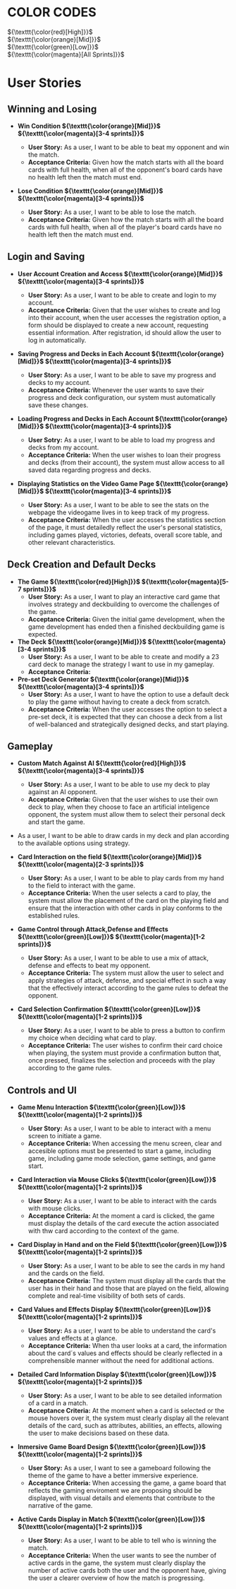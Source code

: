 # COLOR CODES

${\texttt{\color{red}[High]}}$\
${\texttt{\color{orange}[Mid]}}$\
${\texttt{\color{green}[Low]}}$\
${\texttt{\color{magenta}[All Sprints]}}$

# User Stories

## Winning and Losing
- **Win Condition ${\texttt{\color{orange}[Mid]}}$ ${\texttt{\color{magenta}[3-4 sprints]}}$**
    - **User Story:** As a user, I want to be able to beat my opponent and win the match.
    - **Acceptance Criteria:**  Given how the match starts with all the board cards with full health, when all of the opponent's board cards have no health left then the match must end.

- **Lose Condition ${\texttt{\color{orange}[Mid]}}$ ${\texttt{\color{magenta}[3-4 sprints]}}$**
    - **User Story:** As a user, I want to be able to lose the match.
    - **Acceptance Criteria:**  Given how the match starts with all the board cards with full health, when all of the player's board cards have no health left then the match must end.

## Login and Saving

- **User Account Creation and Access ${\texttt{\color{orange}[Mid]}}$ ${\texttt{\color{magenta}[3-4 sprints]}}$**
    - **User Story:** As a user, I want to be able to create and login to my account.
    - **Acceptance Criteria:** Given that the user wishes to create and log into their account, when the user accesses the registration option, a form should be displayed to create a new account, requesting essential information. After registration, id should allow the user to log in automatically.
      
- **Saving Progress and Decks in Each Account ${\texttt{\color{orange}[Mid]}}$ ${\texttt{\color{magenta}[3-4 sprints]}}$**
    - **User Story:** As a user, I want to be able to save my progress and decks to my account.
    - **Acceptance Criteria:** Whenever the user wants to save their progress and deck configuration, our system must automatically save these changes.
      
- **Loading Progress and Decks in Each Account ${\texttt{\color{orange}[Mid]}}$ ${\texttt{\color{magenta}[3-4 sprints]}}$**
    - **User Sotry:** As a user, I want to be able to load my progress and decks from my account.
    - **Acceptance Criteria:** When the user wishes to loan their progress and decks (from their account), the system must allow access to all saved data regarding progress and decks.
            
- **Displaying Statistics on the Video Game Page ${\texttt{\color{orange}[Mid]}}$ ${\texttt{\color{magenta}[3-4 sprints]}}$**
    - **User Story:** As a user, I want to be able to see the stats on the webpage the videogame lives in to keep track of my progress.
    - **Acceptance Criteria:** When the user accesses the statistics section of the page, it must detailedly reflect the user's personal statistics, including games played, victories, defeats, overall score table, and other relevant characteristics.
## Deck Creation and Default Decks

- **The Game ${\texttt{\color{red}[High]}}$ ${\texttt{\color{magenta}[5-7 sprints]}}$**
    - **User Story:** As a user, I want to play an interactive card game that involves strategy and deckbuilding to overcome the challenges of the game.
    - **Acceptance Criteria:** Given the initial game development, when the game development has ended then a finished deckbuilding game is expected.
- **The Deck ${\texttt{\color{orange}[Mid]}}$ ${\texttt{\color{magenta}[3-4 sprints]}}$**
    - **User Story:** As a user, I want to be able to create and modify a 23 card deck to manage the strategy I want to use in my gameplay.
    - **Acceptance Criteria:**
- **Pre-set Deck Generator ${\texttt{\color{orange}[Mid]}}$ ${\texttt{\color{magenta}[3-4 sprints]}}$**
    - **User Story:** As a user, I want to have the option to use a default deck to play the game without having to create a deck from scratch.
    - **Acceptance Criteria:** When the user accesses the option to select a pre-set deck, it is expected that they can choose a deck from a list of well-balanced and strategically designed decks, and start playing.

## Gameplay 

- **Custom Match Against AI ${\texttt{\color{red}[High]}}$ ${\texttt{\color{magenta}[3-4 sprints]}}$**
    - **User Story:** As a user, I want to be able to use my deck to play against an AI opponent.
    - **Acceptance Criteria:** Given that the  user wishes to use their own deck to play, when they choose to face an artificial inteligence opponent, the system must allow them to select  their personal deck and start the game.
      
- As a user, I want to be able to draw cards in my deck and plan according to the available options using strategy.

- **Card Interaction on the field ${\texttt{\color{orange}[Mid]}}$ ${\texttt{\color{magenta}[2-3 sprints]}}$**
    - **User Story:** As a user, I want to be able to play cards from my hand to the field to interact with the game.
    - **Acceptance Criteria:** When the user selects a card to play, the system must allow the placement of the card on the playing field and ensure that the interaction with other cards in play conforms to the established rules.
      
- **Game Control through Attack,Defense and Effects ${\texttt{\color{green}[Low]}}$ ${\texttt{\color{magenta}[1-2 sprints]}}$**
    - **User Story:** As a user, I want to be able to use a mix of attack, defense and effects to beat my opponent.
    - **Acceptance Criteria:** The system must allow the user to select and apply strategies of attack, defense, and special effect in such a way that the effectively interact according to the game rules to defeat the opponent.
      
- **Card Selection Confirmation ${\texttt{\color{green}[Low]}}$ ${\texttt{\color{magenta}[1-2 sprints]}}$**
    - **User Story:** As a user, I want to be able to press a button to confirm my choice when deciding what card to play.
    - **Acceptance Criteria:** The user wishes to confirm their card choice when playing, the system must provide a confirmation button that, once pressed, finalizes the selection and proceeds with the play according to the game rules.
      
## Controls and UI

- **Game Menu Interaction ${\texttt{\color{green}[Low]}}$ ${\texttt{\color{magenta}[1-2 sprints]}}$**
    - **User Story:** As a user, I want to be able to interact with a menu screen to initiate a game.
    - **Acceptance Criteria:** When accessing the menu screen, clear  and  accesible  options must be presented to start a game, including  game, including game mode selection, game settings, and game start.
      
- **Card Interaction via Mouse Clicks ${\texttt{\color{green}[Low]}}$ ${\texttt{\color{magenta}[1-2 sprints]}}$**
    - **User Story:** As a user, I want to be able to interact with the cards with mouse clicks.
    - **Acceptance Criteria:** At the moment a card is clicked, the game must display the details of the card execute the action associated with thw card according to the context of the game.
- **Card Display in Hand and on the Field ${\texttt{\color{green}[Low]}}$ ${\texttt{\color{magenta}[1-2 sprints]}}$**
    - **User Story:** As a user, I want to be able to see the cards in my hand and the cards on the field.
    - **Acceptance Criteria:** The system must display all the cards that the user has in their hand and those that are played on the field, allowing complete and real-time visibility of both sets of cards.
      
- **Card Values and Effects Display ${\texttt{\color{green}[Low]}}$ ${\texttt{\color{magenta}[1-2 sprints]}}$**
    - **User Story:**  As a user, I want to be able to understand the card's values and effects at a glance.
    - **Acceptance Criteria:** When tha user looks at a card, the information about the card´s values and effects should be clearly reflected in a comprehensible manner without the need for additional actions.
      
- **Detailed Card Information Display ${\texttt{\color{green}[Low]}}$ ${\texttt{\color{magenta}[1-2 sprints]}}$**
    - **User Story:** As a user, I want to be able to see detailed information of a card in a match.
    - **Acceptance Criteria:** At the moment when a card is selected or the mouse hovers over it, the system must clearly display all the relevant details of the card, such as attributes, abilities, an effects, allowing the user to make decisions based on these data.
        
- **Inmersive Game Board Design ${\texttt{\color{green}[Low]}}$ ${\texttt{\color{magenta}[1-2 sprints]}}$**
    - **User Story:** As a user, I want to see a gameboard following the theme of the game to have a better immersive experience.
    - **Acceptance Criteria:** When accessing the game, a game board that reflects the gaming enviroment we are proposing should be displayed, with visual details and elements that contribute to the narrative of the game.
    
- **Active Cards Display in Match ${\texttt{\color{green}[Low]}}$ ${\texttt{\color{magenta}[1-2 sprints]}}$**
    - **User Story:** As a user, I want to be able to tell who is winning the match.
    - **Acceptance Criteria:** When the user wants to see the number of active cards in the game, the system must clearly display the number of active cards both the user and the opponent have, giving the user a clearer overview of how the match is progressing.

